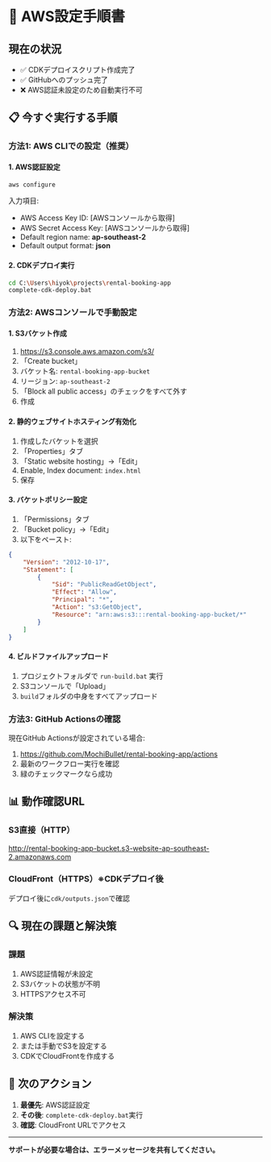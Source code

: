 # 🚀 AWS設定手順書

## 現在の状況
- ✅ CDKデプロイスクリプト作成完了
- ✅ GitHubへのプッシュ完了
- ❌ AWS認証未設定のため自動実行不可

## 📋 今すぐ実行する手順

### 方法1: AWS CLIでの設定（推奨）

#### 1. AWS認証設定
```bash
aws configure
```
入力項目:
- AWS Access Key ID: [AWSコンソールから取得]
- AWS Secret Access Key: [AWSコンソールから取得]
- Default region name: **ap-southeast-2**
- Default output format: **json**

#### 2. CDKデプロイ実行
```bash
cd C:\Users\hiyok\projects\rental-booking-app
complete-cdk-deploy.bat
```

### 方法2: AWSコンソールで手動設定

#### 1. S3バケット作成
1. https://s3.console.aws.amazon.com/s3/
2. 「Create bucket」
3. バケット名: `rental-booking-app-bucket`
4. リージョン: `ap-southeast-2`
5. 「Block all public access」のチェックをすべて外す
6. 作成

#### 2. 静的ウェブサイトホスティング有効化
1. 作成したバケットを選択
2. 「Properties」タブ
3. 「Static website hosting」→「Edit」
4. Enable, Index document: `index.html`
5. 保存

#### 3. バケットポリシー設定
1. 「Permissions」タブ
2. 「Bucket policy」→「Edit」
3. 以下をペースト:
```json
{
    "Version": "2012-10-17",
    "Statement": [
        {
            "Sid": "PublicReadGetObject",
            "Effect": "Allow",
            "Principal": "*",
            "Action": "s3:GetObject",
            "Resource": "arn:aws:s3:::rental-booking-app-bucket/*"
        }
    ]
}
```

#### 4. ビルドファイルアップロード
1. プロジェクトフォルダで `run-build.bat` 実行
2. S3コンソールで「Upload」
3. `build`フォルダの中身をすべてアップロード

### 方法3: GitHub Actionsの確認

現在GitHub Actionsが設定されている場合:
1. https://github.com/MochiBullet/rental-booking-app/actions
2. 最新のワークフロー実行を確認
3. 緑のチェックマークなら成功

## 📊 動作確認URL

### S3直接（HTTP）
http://rental-booking-app-bucket.s3-website-ap-southeast-2.amazonaws.com

### CloudFront（HTTPS）※CDKデプロイ後
デプロイ後に`cdk/outputs.json`で確認

## 🔍 現在の課題と解決策

### 課題
1. AWS認証情報が未設定
2. S3バケットの状態が不明
3. HTTPSアクセス不可

### 解決策
1. AWS CLIを設定する
2. または手動でS3を設定する
3. CDKでCloudFrontを作成する

## 📝 次のアクション

1. **最優先**: AWS認証設定
2. **その後**: `complete-cdk-deploy.bat`実行
3. **確認**: CloudFront URLでアクセス

---

**サポートが必要な場合は、エラーメッセージを共有してください。**